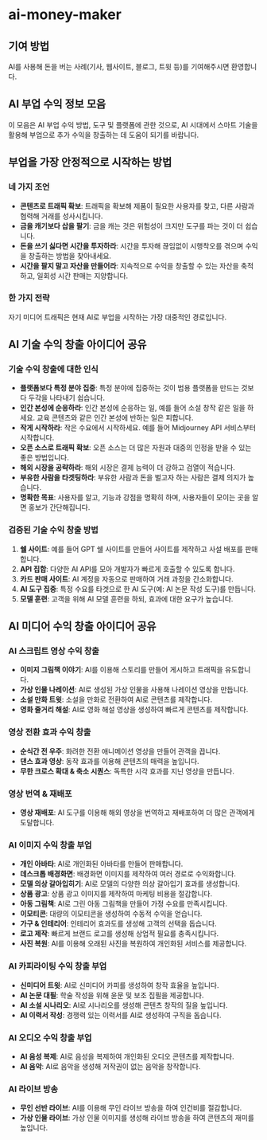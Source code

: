 # ai-money-maker

## 기여 방법

AI를 사용해 돈을 버는 사례(기사, 웹사이트, 블로그, 트윗 등)를 기여해주시면 환영합니다.

## AI 부업 수익 정보 모음

이 모음은 AI 부업 수익 방법, 도구 및 플랫폼에 관한 것으로, AI 시대에서 스마트 기술을 활용해 부업으로 추가 수익을 창출하는 데 도움이 되기를 바랍니다.

## 부업을 가장 안정적으로 시작하는 방법

### 네 가지 조언
- **콘텐츠로 트래픽 확보**: 트래픽을 확보해 제품이 필요한 사용자를 찾고, 다른 사람과 협력해 거래를 성사시킵니다.
- **금을 캐기보다 삽을 팔기**: 금을 캐는 것은 위험성이 크지만 도구를 파는 것이 더 쉽습니다.
- **돈을 쓰기 싫다면 시간을 투자하라**: 시간을 투자해 끊임없이 시행착오를 겪으며 수익을 창출하는 방법을 찾아내세요.
- **시간을 팔지 말고 자산을 만들어라**: 지속적으로 수익을 창출할 수 있는 자산을 축적하고, 일회성 시간 판매는 지양합니다.

### 한 가지 전략
자기 미디어 트래픽은 현재 AI로 부업을 시작하는 가장 대중적인 경로입니다.

## AI 기술 수익 창출 아이디어 공유

### 기술 수익 창출에 대한 인식
- **플랫폼보다 특정 분야 집중**: 특정 분야에 집중하는 것이 범용 플랫폼을 만드는 것보다 두각을 나타내기 쉽습니다.
- **인간 본성에 순응하라**: 인간 본성에 순응하는 일, 예를 들어 소설 창작 같은 일을 하세요. 교육 콘텐츠와 같은 인간 본성에 반하는 일은 피합니다.
- **작게 시작하라**: 작은 수요에서 시작하세요. 예를 들어 Midjourney API 서비스부터 시작합니다.
- **오픈 소스로 트래픽 확보**: 오픈 소스는 더 많은 자원과 대중의 인정을 받을 수 있는 좋은 방법입니다.
- **해외 시장을 공략하라**: 해외 시장은 결제 능력이 더 강하고 검열이 적습니다.
- **부유한 사람을 타겟팅하라**: 부유한 사람과 돈을 벌고자 하는 사람은 결제 의지가 높습니다.
- **명확한 목표**: 사용자를 알고, 기능과 강점을 명확히 하며, 사용자들이 모이는 곳을 알면 홍보가 간단해집니다.

### 검증된 기술 수익 창출 방법
1. **쉘 사이트**: 예를 들어 GPT 쉘 사이트를 만들어 사이트를 제작하고 사설 배포를 판매합니다.
2. **API 집합**: 다양한 AI API를 모아 개발자가 빠르게 호출할 수 있도록 합니다.
3. **카드 판매 사이트**: AI 계정을 자동으로 판매하여 거래 과정을 간소화합니다.
4. **AI 도구 집중**: 특정 수요를 타겟으로 한 AI 도구(예: AI 논문 작성 도구)를 만듭니다.
5. **모델 훈련**: 고객을 위해 AI 모델 훈련을 하되, 효과에 대한 요구가 높습니다.

## AI 미디어 수익 창출 아이디어 공유

### AI 스크립트 영상 수익 창출
- **이미지 그림책 이야기**: AI를 이용해 스토리를 만들어 게시하고 트래픽을 유도합니다.
- **가상 인물 나레이션**: AI로 생성된 가상 인물을 사용해 나레이션 영상을 만듭니다.
- **소설 만화 트윗**: 소설을 만화로 전환하여 AI로 콘텐츠를 제작합니다.
- **영화 줄거리 해설**: AI로 영화 해설 영상을 생성하여 빠르게 콘텐츠를 제작합니다.

### 영상 전환 효과 수익 창출
- **순식간 전 우주**: 화려한 전환 애니메이션 영상을 만들어 관객을 끕니다.
- **댄스 효과 영상**: 동작 효과를 이용해 콘텐츠의 매력을 높입니다.
- **무한 크로스 확대 & 축소 시퀀스**: 독특한 시각 효과를 지닌 영상을 만듭니다.

### 영상 번역 & 재배포
- **영상 재배포**: AI 도구를 이용해 해외 영상을 번역하고 재배포하여 더 많은 관객에게 도달합니다.

### AI 이미지 수익 창출 부업
- **개인 아바타**: AI로 개인화된 아바타를 만들어 판매합니다.
- **데스크톱 배경화면**: 배경화면 이미지를 제작하여 여러 경로로 수익화합니다.
- **모델 의상 갈아입히기**: AI로 모델의 다양한 의상 갈아입기 효과를 생성합니다.
- **상품 광고**: 상품 광고 이미지를 제작하여 마케팅 비용을 절감합니다.
- **아동 그림책**: AI로 그린 아동 그림책을 만들어 가정 수요를 만족시킵니다.
- **이모티콘**: 대량의 이모티콘을 생성하여 수동적 수익을 얻습니다.
- **가구 & 인테리어**: 인테리어 효과도를 생성해 고객의 선택을 돕습니다.
- **로고 제작**: 빠르게 브랜드 로고를 생성해 상업적 필요를 충족시킵니다.
- **사진 복원**: AI를 이용해 오래된 사진을 복원하여 개인화된 서비스를 제공합니다.

### AI 카피라이팅 수익 창출 부업
- **신미디어 트윗**: AI로 신미디어 카피를 생성하여 창작 효율을 높입니다.
- **AI 논문 대필**: 학술 작성을 위해 윤문 및 보조 집필을 제공합니다.
- **AI 소설 시나리오**: AI로 시나리오를 생성해 콘텐츠 창작의 질을 높입니다.
- **AI 이력서 작성**: 경쟁력 있는 이력서를 AI로 생성하여 구직을 돕습니다.

### AI 오디오 수익 창출 부업
- **AI 음성 복제**: AI로 음성을 복제하여 개인화된 오디오 콘텐츠를 제작합니다.
- **AI 음악**: AI로 음악을 생성해 저작권이 없는 음악을 창작합니다.

### AI 라이브 방송
- **무인 선반 라이브**: AI를 이용해 무인 라이브 방송을 하여 인건비를 절감합니다.
- **가상 인물 라이브**: 가상 인물 이미지를 생성해 라이브 방송을 하여 콘텐츠의 재미를 높입니다.